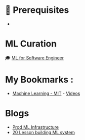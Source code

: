 # :closed_lock_with_key: Prerequisites
* 


# ML Curation 

:mortar_board: [ML for Software Engineer](https://github.com/ZuzooVn/machine-learning-for-software-engineers)



# My Bookmarks :
* [Machine Learning - MIT](https://ocw.mit.edu/courses/electrical-engineering-and-computer-science/6-867-machine-learning-fall-2006/) - [Videos](https://www.youtube.com/watch?v=h0e2HAPTGF4&t=4s)

# Blogs 
* [Prod ML Infrastructure](https://machinelearningmastery.com/building-a-production-machine-learning-infrastructure/)
* [20 Lesson building ML system](https://www.kdnuggets.com/2015/12/xamat-20-lessons-building-machine-learning-systems.html)
